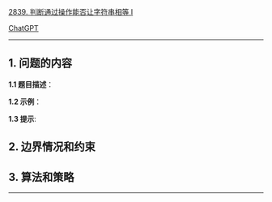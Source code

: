 [2839. 判断通过操作能否让字符串相等 I](https://leetcode.cn/problems/check-if-strings-can-be-made-equal-with-operations-i)

[ChatGPT](chat.openai.com)

---

## 1. 问题的内容
**1.1 题目描述**：

**1.2 示例**：

**1.3 提示**:

## 2. 边界情况和约束


## 3. 算法和策略

---

